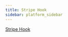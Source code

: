```yaml
---
title: Stripe Hook
sidebar: platform_sidebar
---
```


[Stripe Hook](https://github.com/airflow-plugins/stripe_plugin/blob/master/hooks/stripe_hook.py)
